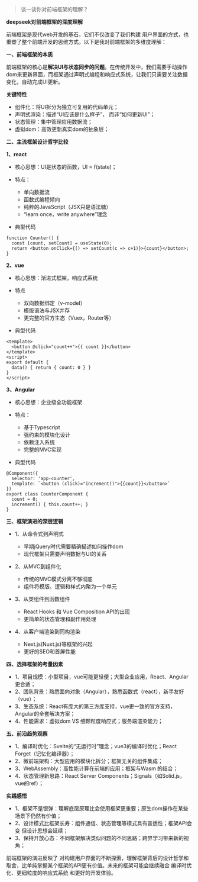 > 谈一谈你对前端框架的理解？

**deepseek对前端框架的深度理解**

前端框架是现代web开发的基石，它们不仅改变了我们构建 用户界面的方式，也重塑了整个前端开发的思维方式。以下是我对前端框架的多维度理解：

**一、前端框架的本质**

前端框架的核心是**解决UI与状态同步的问题**。在传统开发中，我们需要手动操作dom来更新界面，而框架通过声明式编程和响应式系统，让我们只需要关注数据变化，自动完成UI更新。

**关键特性**
- 组件化：将UI拆分为独立可复用的代码单元；
- 声明式渲染：描述“UI应该是什么样子”， 而非“如何更新UI”；
- 状态管理：集中管理应用数据流；
- 虚拟dom：高效更新真实dom的抽象层；

**二、主流框架设计哲学比较**

**1、react**

- 核心思想：UI是状态的函数，UI = f(state)；
- 特点：
   - 单向数据流
   - 函数式编程倾向
   - 纯粹的JavaScript（JSX只是语法糖）
   - “learn once，write anywhere”理念
 
- 典型代码
```
function Counter() {
  const [count, setCount] = useState(0);
  return <button onClick={() => setCount(c => c+1)}>{count}</button>;
}
```
**2、vue**

- 核心思想：渐进式框架，响应式系统
- 特点
   - 双向数据绑定（v-model）
   - 模版语法与JSX并存
   - 更完整的官方生态（Vuex，Router等）
 
- 典型代码
```
<template>
  <button @click="count++">{{ count }}</button>
</template>
<script>
export default {
  data() { return { count: 0 } }
}
</script>
```
**3、Angular**

- 核心思想：企业级全功能框架
- 特点：
   - 基于Typescript
   - 强约束的模块化设计
   - 依赖注入系统
   - 完整的MVC实现
 
- 典型代码
```
@Component({
  selector: 'app-counter',
  template: `<button (click)="increment()">{{count}}</button>`
})
export class CounterComponent {
  count = 0;
  increment() { this.count++; }
}
```

**三、框架演进的深层逻辑**

- 1、从命令式到声明式
   - 早期jQuery时代需要精确描述如何操作dom
   - 现代框架只需要声明数据与UI的关系
 - 2、从MVC到组件化
    - 传统的MVC模式分离不够彻底
    - 组件将模版、逻辑和样式内聚为一个单元
  
 - 3、从类组件到函数组件
    - React Hooks 和 Vue Composition API的出现
    - 更简单的状态管理和副作用处理
- 4、从客户端渲染到同构渲染
   - Next.js(Nuxt.js)等框架的兴起
   - 更好的SEO和首屏性能

**四、选择框架的考量因素**

- 1、项目规模：小型项目，vue可能更轻便；大型企业应用，React、Angular更合适；
- 2、团队背景：熟悉面向对象（Angular），熟悉函数式（react），新手友好（vue）；
- 3、生态系统：React有庞大的第三方库支持，vue更一致的官方支持，Angular的全套解决方案；
- 4、性能需求：虚拟dom VS 细颗粒度响应式；服务端渲染能力；

**五、前沿趋势观察**

- 1、编译时优化：Svelte的“无运行时”理念；vue3的编译时优化；React Forget（记忆化编译器）；
- 2、微前端架构：大型应用的模块化拆分；框架无关的组件集成；
- 3、WebAssembly：高性能计算在前端的应用；框架与Wasm 的结合；
- 4、状态管理新思路：React Server Components；Signals（如Solid.js，vue的ref）；

**实践感悟**

- 1、框架不是银弹：理解底层原理比会使用框架更重要；原生dom操作在某些场景下仍然有价值；
- 2、设计模式比框架长寿：组件通信、状态管理等模式具有普适性；框架API会变 但设计思想会延续；
- 3、保持开放心态：不同框架解决类似问题的不同思路；跨界学习带来新的视角；

前端框架的演进反映了 对构建用户界面的不断探索，理解框架背后的设计哲学和取舍，比单纯掌握某个框架的API更有价值。未来的框架可能会继续融合 编译时优化、更细粒度的响应式系统 和更好的开发体验。









